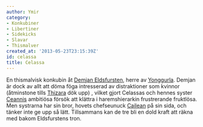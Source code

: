 ```yaml
---
author: Ymir
category:
- Konkubiner
- Libertiner
- Sidekicks
- Slavar
- Thismalver
created_at: '2013-05-23T23:15:39Z'
id: celassa
title: Celassa
---
```

En thismalvisk konkubin åt [Demjan Eldsfursten], herre av [Yonggurla]. Demjan är dock av allt att döma föga intresserad av distraktioner som kvinnor (åtminstone tills [Thizara] dök upp) , vilket gjort Celassas och hennes syster [Ceannis] ambitiösa försök att klättra i haremshierarkin frustrerande fruktlösa. Men systrarna har sin bror, hovets chefseunuck [Cailean] på sin sida, och tänker inte ge upp så lätt. Tillsammans kan de tre bli en dold kraft att räkna med bakom Eldsfurstens tron.

  [Demjan Eldsfursten]: Demjan_Eldsfursten
  [Yonggurla]: Yonggurla
  [Thizara]: Thizara
  [Ceannis]: Ceanni
  [Cailean]: Cailean